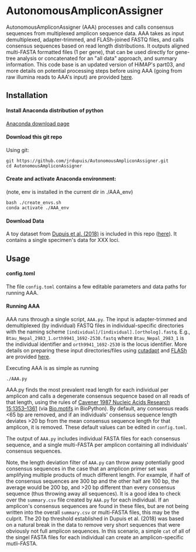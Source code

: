 # AutonomousAmpliconAssigner

AutonomousAmpliconAssigner (AAA) processes and calls consensus sequences from multiplexed amplicon sequence data. AAA takes as input demultiplexed, adapter-trimmed, and FLASh-joined FASTQ files, and calls consensus sequences based on read length distributions. It outputs aligned multi-FASTA formatted files (1 per gene), that can be used directly for gene-tree analysis or concatenated for an "all data" approach, and summary information. This code base is an updated version of HiMAP's part03, and more details on potential processing steps before using AAA (going from raw illumina reads to AAA's input) are provided [here](https://github.com/popphylotools/HiMAP#part03).

## Installation

#### Install Anaconda distribution of python

[Anaconda download page](https://www.continuum.io/downloads)

#### Download this git repo
Using git:
```
git https://github.com/jrdupuis/AutonomousAmpliconAssigner.git
cd AutonomousAmpliconAssigner
```
#### Create and activate Anaconda environment: 
(note, env is installed in the current dir in ./AAA_env)
```
bash ./create_envs.sh
conda activate ./AAA_env
```

#### Download Data
A toy dataset from [Dupuis et al. (2018)](https://onlinelibrary.wiley.com/doi/abs/10.1111/1755-0998.12783) is included in this repo ([here](https://github.com/jrdupuis/AutonomousAmpliconAssigner/tree/main/input_data)). It contains a single specimen's data for XXX loci.

## Usage
#### config.toml
The file `config.toml` contains a few editable parameters and data paths for running AAA. 

#### Running AAA
AAA runs through a single script, `AAA.py`. The input is adapter-trimmed and demultiplexed (by individual) FASTQ files in individual-specific directories with the naming scheme `[individual]/[individual].[ortholog].fastq`. E.g., `Btau_Nepal_2983_1.orth9941_1692-2530.fastq` where `Btau_Nepal_2983_1` is the individual identifier and `orth9941_1692-2530` is the locus identifier. More details on preparing these input directories/files using [cutadapt](http://cutadapt.readthedocs.io/en/stable/index.html) and [FLASh](https://ccb.jhu.edu/software/FLASH/) are provided [here](https://github.com/popphylotools/HiMAP#part03).

Executing AAA is as simple as running
```
./AAA.py
```

AAA.py finds the most prevalent read length for each individual per amplicon and calls a degenerate consensus sequence based on all reads of that length, using the rules of [Cavener 1987 Nucleic Acids Research 15:1353–1361](https://academic.oup.com/nar/article-lookup/doi/10.1093/nar/15.4.1353) (via [Bio.motifs](http://biopython.org/DIST/docs/tutorial/Tutorial.html) in BioPython). By default, any consensus reads <65 bp are removed, and if an individuals' consensus sequence length deviates >20 bp from the mean consensus sequence length for that amplicon, it is removed. These default values can be edited in `config.toml`. 

The output of `AAA.py` includes individual FASTA files for each consensus sequence, and a single multi-FASTA per amplicon containing all individuals' consensus sequences. 

Note, the length deviation filter of `AAA.py` can throw away potentially good consensus sequences in the case that an amplicon primer set was amplifying multiple products of much different length. For example, if half of the consensus sequences are 300 bp and the other half are 100 bp, the average would be 200 bp, and >20 bp different than every consensus sequence (thus throwing away all sequences). It is a good idea to check over the `summary.csv` file created by `AAA.py` for each individual. If an amplicon's consensus sequences are found in these files, but are not being written into the overall `summary.csv` or multi-FASTA files, this may be the culprit. The 20 bp threshold established in Dupuis et al. (2018) was based on a natural break in the data to remove very short sequences that were obviously not full amplicon sequences. In this scenario, a simple `cat` of all of the singel FASTA files for each individual can create an amplicon-specific mutli-FASTA.
